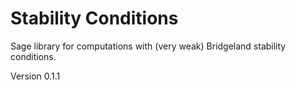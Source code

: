 # Stability Conditions
Sage library for computations with (very weak) Bridgeland stability conditions.

Version 0.1.1